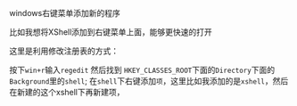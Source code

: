
windows右键菜单添加新的程序

<!--more-->

比如我想将XShell添加到右键菜单上面，能够更快速的打开

这里是利用修改注册表的方式：

按下`win+r`输入`regedit`
然后找到
`HKEY_CLASSES_ROOT`下面的`Directory`下面的`Background`里的`shell`;
在`shell`下右键添加`项`，这里比如我添加的是`xshell`，然后在新建的这个xshell下再新建项，